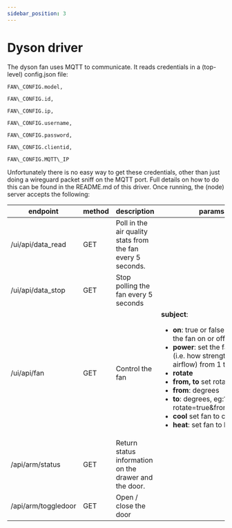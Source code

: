 ```yaml
---
sidebar_position: 3
---
```


# Dyson driver

The dyson fan uses MQTT to communicate. It reads credentials in a (top-level) config.json file:

```
FAN\_CONFIG.model,

FAN\_CONFIG.id,

FAN\_CONFIG.ip,

FAN\_CONFIG.username,

FAN\_CONFIG.password,

FAN\_CONFIG.clientid,

FAN\_CONFIG.MQTT\_IP
```

Unfortunately there is no easy way to get these credentials, other than just doing a wireguard packet sniff on the MQTT port. Full details on how to do this can be found in the README.md of this driver. Once running, the (node) server accepts the following:

| **endpoint** | **method** | **description** | **params** |
| --- | --- | --- | --- |
| /ui/api/data\_read | GET | Poll in the air quality stats from the fan every 5 seconds. |
| /ui/api/data\_stop | GET | Stop polling the fan every 5 seconds |
| /ui/api/fan | GET | Control the fan | **subject**: <ul><li>**on**: true or false (i.e turn the fan on or off) </li> <li>**power**: set the fan power (i.e. how strength of airflow) from 1 to 9</li><li>**rotate**</li><li>**from, to** set rotation</li><li>**from**: degrees</li><li>**to**: degrees, eg:?rotate=true&from=0&to=90</li><li>**cool** set fan to cooling</li><li>**heat**: set fan to heating</li></ul> |
| /api/arm/status | GET | Return status information on the drawer and the door. |
| /api/arm/toggledoor| GET | Open / close the door |